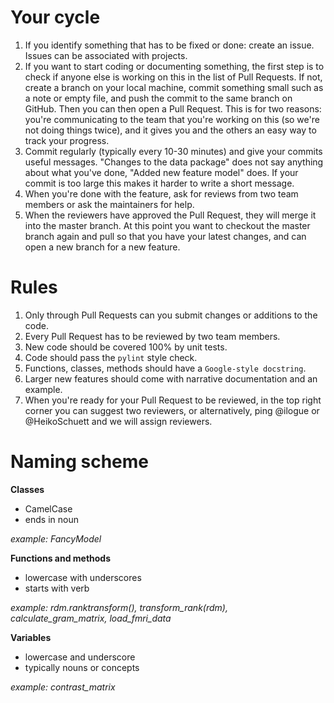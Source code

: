 Your cycle
==========

1. If you identify something that has to be fixed or done: create an issue. Issues can be associated with projects.
2. If you want to start coding or documenting something, the first step is to check if anyone else is working on this in the list of Pull Requests. If not, create a branch on your local machine, commit something small such as a note or empty file, and push the commit to the same branch on GitHub. Then you can then open a Pull Request. This is for two reasons: you're communicating to the team that you're working on this (so we're not doing things twice), and it gives you and the others an easy way to track your progress.
3. Commit regularly (typically every 10-30 minutes) and give your commits useful messages. "Changes to the data package" does not say anything about what you've done, "Added new feature model" does. If your commit is too large this makes it harder to write a short message.
4. When you're done with the feature, ask for reviews from two team members or ask the maintainers for help.
5. When the reviewers have approved the Pull Request, they will merge it into the master branch. At this point you want to checkout the master branch again and pull so that you have your latest changes, and can open a new branch for a new feature. 


Rules
=====

1. Only through Pull Requests can you submit changes or additions to the code.
2. Every Pull Request has to be reviewed by two team members.
3. New code should be covered 100% by unit tests.
4. Code should pass the `pylint` style check.
5. Functions, classes, methods should have a `Google-style docstring`.
6. Larger new features should come with narrative documentation and an example.
7. When you're ready for your Pull Request to be reviewed, in the top right corner you can suggest two reviewers,
or alternatively, ping @ilogue or @HeikoSchuett and we will assign reviewers.


Naming scheme
=============

**Classes**

- CamelCase
- ends in noun

*example: FancyModel*


**Functions and methods**

- lowercase with underscores
- starts with verb

*example: rdm.ranktransform(), transform_rank(rdm), calculate_gram_matrix, load_fmri_data*


**Variables**

- lowercase and underscore
- typically nouns or concepts

*example: contrast_matrix*